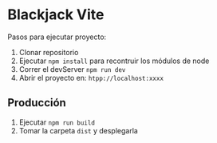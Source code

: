 # Blackjack Vite

Pasos para ejecutar proyecto:

1. Clonar repositorio
2. Ejecutar ```npm install``` para recontruir los módulos de node
3. Correr el devServer ```npm run dev```
4. Abrir el proyecto en: ```htpp://localhost:xxxx```

## Producción

1. Ejecutar ```npm run build```
2. Tomar la carpeta ```dist``` y desplegarla